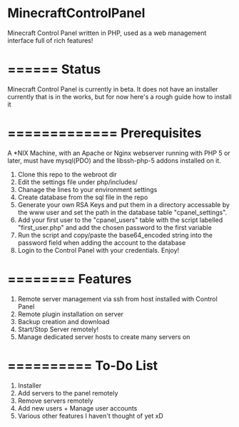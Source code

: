 MinecraftControlPanel
=====================

Minecraft Control Panel written in PHP, used as a web management interface full of rich features!

======
Status
======
Minecraft Control Panel is currently in beta. It does not have an installer currently that is in the works, but for now here's a rough guide how to install it

=============
Prerequisites
=============
A *NIX Machine, with an Apache or Nginx webserver running with PHP 5 or later, must have mysql(PDO) and the libssh-php-5 addons installed on it.

1. Clone this repo to the webroot dir
2. Edit the settings file under php/includes/
3. Chanage the lines to your environment settings
4. Create database from the sql file in the repo 
5. Generate your own RSA Keys and put them in a directory accessable by the www user and set the path in the database table "cpanel_settings".
6. Add your first user to the "cpanel_users" table with the script labelled "first_user.php" and add the chosen password to the first variable
7. Run the script and copy/paste the base64_encoded string into the password field when adding the account to the database
8. Login to the Control Panel with your credentials. Enjoy!

========
Features
========

1. Remote server management via ssh from host installed with Control Panel
2. Remote plugin installation on server
3. Backup creation and download
4. Start/Stop Server remotely!
5. Manage dedicated server hosts to create many servers on

==========
To-Do List
==========
1. Installer
2. Add servers to the panel remotely
3. Remove servers remotely
4. Add new users + Manage user accounts
5. Various other features I haven't thought of yet xD
